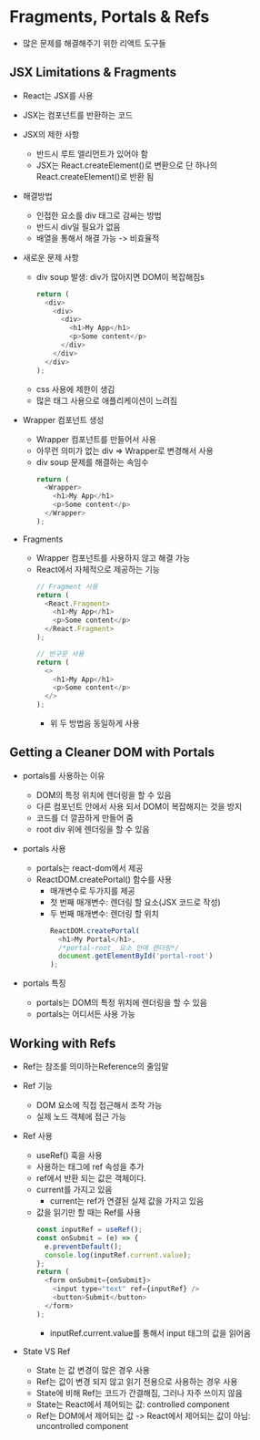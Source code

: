 # Fragments, Portals & Refs

- 많은 문제를 해결해주기 위한 리액트 도구들

## JSX Limitations & Fragments

- React는 JSX를 사용
- JSX는 컴포넌트를 반환하는 코드

- JSX의 제한 사항

  - 반드시 루트 엘리먼트가 있어야 함
  - JSX는 React.createElement()로 변환으로 단 하나의 React.createElement()로 반환 됨

- 해결방법

  - 인접한 요소를 div 태그로 감싸는 방법
  - 반드시 div일 필요가 없음
  - 배열을 통해서 해결 가능 -> 비효율적

- 새로운 문제 사항
  - div soup 발생: div가 많아지면 DOM이 복잡해짐s
    ```javascript
    return (
      <div>
        <div>
          <div>
            <h1>My App</h1>
            <p>Some content</p>
          </div>
        </div>
      </div>
    );
    ```
  - css 사용에 제한이 생김
  - 많은 태그 사용으로 애플리케이션이 느려짐

- Wrapper 컴포넌트 생성
  - Wrapper 컴포넌트를 만들어서 사용
  - 아무런 의미가 없는 div => Wrapper로 변경해서 사용
  - div soup 문제를 해결하는 속임수
    ```javascript
    return (
      <Wrapper>
        <h1>My App</h1>
        <p>Some content</p>
      </Wrapper>
    );
    ```

- Fragments
  - Wrapper 컴포넌트를 사용하지 않고 해결 가능
  - React에서 자체적으로 제공하는 기능
    ```javascript
    // Fragment 사용
    return (
      <React.Fragment>
        <h1>My App</h1>
        <p>Some content</p>
      </React.Fragment>
    );
    ```
    ```javascript
    // 빈구문 사용
    return (
      <>
        <h1>My App</h1>
        <p>Some content</p>
      </>
    );
    ```
    - 위 두 방법음 동일하게 사용


## Getting a Cleaner DOM with Portals

- portals를 사용하는 이유
  - DOM의 특정 위치에 렌더링을 할 수 있음
  - 다른 컴포넌트 안에서 사용 되서 DOM이 복잡해지는 것을 방지
  - 코드를 더 깔끔하게 만들어 줌
  - root div 위에 렌더링을 할 수 있음

- portals 사용
  - portals는 react-dom에서 제공
  - ReactDOM.createPortal() 함수를 사용
    - 매개변수로 두가지를 제공
    - 첫 번째 매개변수: 렌더링 할 요소(JSX 코드로 작성)
    - 두 번째 매개변수: 렌더링 할 위치
      ```javascript
      ReactDOM.createPortal(
        <h1>My Portal</h1>,
        /*portal-root  요소 안에 랜더링*/
        document.getElementById('portal-root')
      );
      ```
- portals 특징
  - portals는 DOM의 특정 위치에 렌더링을 할 수 있음
  - portals는 어디서든 사용 가능

## Working with Refs
- Ref는 참조를 의미하는Reference의 줄임말

- Ref 기능
  - DOM 요소에 직접 접근해서 조작 가능
  - 실제 노드 객체에 접근 가능

- Ref 사용
  - useRef() 훅을 사용
  - 사용하는 태그에 ref 속성을 추가
  - ref에서 반환 되는 값은 객체이다.
  - current를 가지고 있음
    - current는 ref가 연결된 실제 값을 가지고 있음
  - 값을 읽기만 할 때는 Ref를 사용
    ```javascript
    const inputRef = useRef();
    const onSubmit = (e) => {
      e.preventDefault();
      console.log(inputRef.current.value);
    };
    return (
      <form onSubmit={onSubmit}>
        <input type="text" ref={inputRef} />
        <button>Submit</button>
      </form>
    );
    ```
    - inputRef.current.value를 통해서 input 태그의 값을 읽어옴

- State VS Ref
  - State 는 값 변경이 많은 경우 사용
  - Ref는 값이 변경 되지 않고 읽기 전용으로 사용하는 경우 사용
  - State에 비해 Ref는 코드가 간결해짐, 그러나 자주 쓰이지 않음
  - State는 React에서 제어되는 값: controlled component
  - Ref는 DOM에서 제어되는 값 -> React에서 제어되는 값이 아님: uncontrolled component